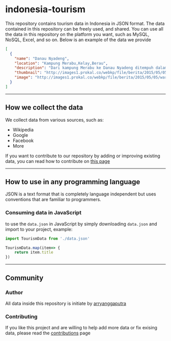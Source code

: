# indonesia-tourism

This repository contains tourism data in Indonesia in JSON format. The data contained in this repository can be freely used, and shared. You can use all the data in this repository on the platform you want, such as MySQL, NoSQL, Excel, and so on. Below is an example of the data we provide

```json
[
  {
    "name": "Danau Nyadeng",
    "location": "Kampung Merabu,Kelay,Berau",
    "description": "Dari kampung Merabu ke Danau Nyadeng ditempuh dalam waktu sekitar 30 menit, sepanjang pejalanan disuguhi pemandangan alam berupa kawasan hutan yang masih lebat di sisi kiri dan kanan sungai.\r\n\r\nSelain dapat menikmati indahnya hutan yang asri, sesekali juga bisa menyaksikan kumpulan monyet bermain di antara rimbunan pohon yang berdiri gagah di sepanjang tepian sungai....",
    "thumbnail": "http://images1.prokal.co/webkp/file/berita/2015/05/05/warga-sadar-wisata-tak-boleh-tinggalkan-sampah.jpg",
    "image": "http://images1.prokal.co/webkp/file/berita/2015/05/05/warga-sadar-wisata-tak-boleh-tinggalkan-sampah.jpg"
  }
]
```
---
## How we collect the data
We collect data from various sources, such as:

- Wikipedia
- Google
- Facebook
- More

If you want to contribute to our repository by adding or improving existing data, you can read how to contribute on [this page](CONTRIBUTING.md)


---
## How to use in any programming language

JSON is a text format that is completely language independent but uses conventions that are familiar to programmers.

### Consuming data in JavaScript

to use the `data.json` in JavaScript by simply downloading `data.json` and import to your project, example:

```javascript
import TourismData from './data.json'

TourismData.map(item=> {
    return item.title
})

```

---

## Community
### Author
All data inside this repository is initiate by [arryanggaputra](https://github.com/arryanggaputra)

### Contributing
If you like this project and are willing to help add more data or fix exising data, please read the [contributions](CONTRIBUTING.md) page